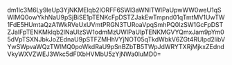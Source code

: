 dm1lc3M6Ly9leUp3YjNKMElqb2lORFF6SWl3aWNITWlPaUpwWW0weU1qSWlMQ0owYkhNaU9pSjBiSE1pTENKcFpDSTZJakEwTmpnd01qTmtMV1UwTW1FdE5HUmtaQzA1WkRVeUxUVmtPRGN3TURoaVpqSmhPQ0lzSW1GcFpDSTZJalFpTENKMklqb2lNaUlzSW1odmMzUWlPaUlpTENKMGVYQmxJam9pYm05dVpTSXNJbkJoZEdnaU9pSTFZMHhVYjNOT05qTkdWbkV6ZGt4RUlpd2libVYwSWpvaWQzTWlMQ0poWkdRaU9pSnBZbTB5TWpJdWRYTXRjMjkxZEdndVkyWXVZWEJ3Wkc5dFlXbHVMbU5zYjNWa0luMD0=
